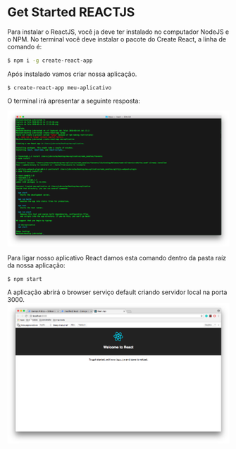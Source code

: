 # Get Started REACTJS

Para instalar o ReactJS, você ja deve ter instalado no computador NodeJS e o NPM. No terminal você deve instalar o pacote do Create React, a linha de comando é:

```bash
$ npm i -g create-react-app
```

Após instalado vamos criar nossa aplicação.

```
$ create-react-app meu-aplicativo
```

O terminal irá apresentar a seguinte resposta:

![](/assets/reactInstall.png)

Para ligar nosso aplicativo React damos esta comando dentro da pasta raíz da nossa aplicação:

```
$ npm start
```



A aplicação abrirá o browser serviço default criando servidor local na porta 3000.![](/assets/default.png)


